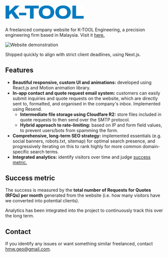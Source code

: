 # <img src="./app/public/images/logo.png" alt="K-TOOL Engineering Logo" width="250" />

A freelanced company website for K-TOOL Engineering, a precision engineering firm based in Malaysia. Visit it [here.](https://ktoolengineering.com)

![Website demonstration](./app/public/images/demo.gif)

Shipped quickly to align with strict client deadlines, using Next.js.

## Features

- **Beautiful responsive, custom UI and animations:** developed using React.js and Motion animation library.
- **In-app contact and quote request email system:** customers can easily submit inquiries and quote requests on the website, which are directly sent to, formatted, and organised in the company's inbox. Implemented using Resend.
  - **Intermediate file storage using Cloudfare R2:** store files included in quote requests to then send over the SMTP protocol.
  - **Hybrid approach to rate-limiting:** based on IP and form field values, to prevent users/bots from spamming the form.
- **Comprehensive, long-term SEO strategy:** implemented essentials (e.g. social banners, robots.txt, sitemap) for optimal search presence, and progressively iterating on this to rank highly for more common domain-specific search terms.
- **Integrated analytics:** identify visitors over time and judge [success metric.](#success-metric)

## Success metric

The success is measured by the **total number of Requests for Quotes (RFQs) per month** generated from the website (i.e. how many visitors have we converted into potential clients).

Analytics has been integrated into the project to continuously track this over the long term.

## Contact

If you identify any issues or want something similar freelanced, contact hmw.geo@gmail.com.
